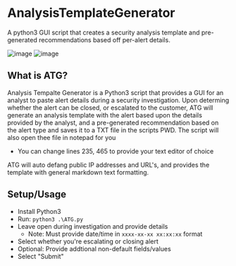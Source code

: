 # AnalysisTemplateGenerator
A python3 GUI script that creates a security analysis template and pre-generated recommendations based off per-alert details.

![image](https://github.com/user-attachments/assets/b5a2ccca-4e8d-4d73-aa75-6fe40ab6b223)
![image](https://github.com/user-attachments/assets/b7f6a7e1-58d8-4d0b-ad31-e1623b6a2d53)

## What is ATG? 
Analysis Tempalte Generator is a Python3 script that provides a GUI for an analyst to paste alert details during a security investigation. Upon determing whether the alert can be closed, or escalated to the customer, ATG will generate an analysis template with the alert based upon the details provided by the analyst, and a pre-generated recommendation based on the alert type and saves it to a TXT file in the scripts PWD. The script will also open thee file in notepad for you 
  - You can change lines 235, 465 to provide your text editor of choice

ATG will auto defang public IP addresses and URL's, and provides the template with general markdown text formatting. 

## Setup/Usage
- Install Python3
- Run: `python3 .\ATG.py`
- Leave open during investigation and provide details
  - Note: Must provide date/time in `xxxx-xx-xx xx:xx:xx` format
- Select whether you're escalating or closing alert
- Optional: Provide addtional non-default fields/values
- Select "Submit"
